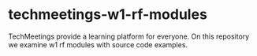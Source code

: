 # techmeetings-w1-rf-modules

TechMeetings provide a learning platform for everyone. On this repository we examine w1 rf modules with source code examples.